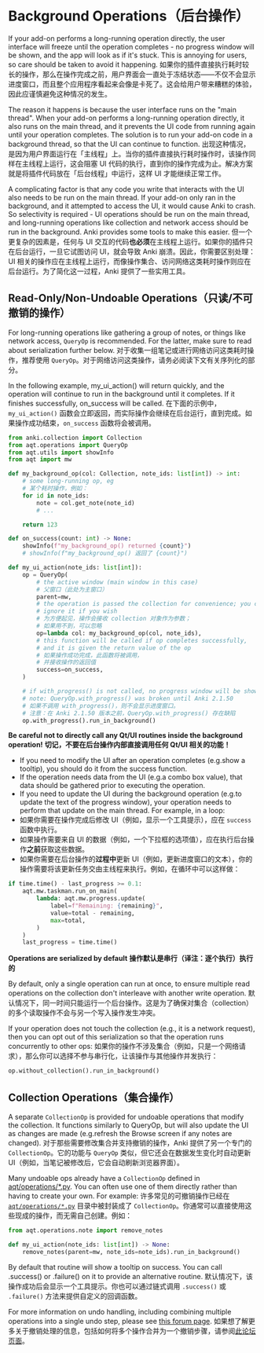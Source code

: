 # Background Operations（后台操作）

If your add-on performs a long-running operation directly, the user interface will freeze until the operation completes - no progress window will be shown, and the app will look as if it's stuck. This is annoying for users, so care should be taken to avoid it happening.
如果你的插件直接执行耗时较长的操作，那么在操作完成之前，用户界面会一直处于冻结状态——不仅不会显示进度窗口，而且整个应用程序看起来会像是卡死了。这会给用户带来糟糕的体验，因此应谨慎避免这种情况的发生。

The reason it happens is because the user interface runs on the "main thread". When your add-on performs a long-running operation directly, it also runs on the main thread, and it prevents the UI code from running again until your operation completes. The solution is to run your add-on code in a background thread, so that the UI can continue to function.
出现这种情况，是因为用户界面运行在「主线程」上。当你的插件直接执行耗时操作时，该操作同样在主线程上运行，这会阻塞 UI 代码的执行，直到你的操作完成为止。解决方案就是将插件代码放在「后台线程」中运行，这样 UI 才能继续正常工作。

A complicating factor is that any code you write that interacts with the UI also needs to be run on the main thread. If your add-on only ran in the background, and it attempted to access the UI, it would cause Anki to crash. So selectivity is required - UI operations should be run on the main thread, and long-running operations like collection and network access should be run in the background. Anki provides some tools to make this easier.
但一个更复杂的因素是，任何与 UI 交互的代码**也必须**在主线程上运行。如果你的插件只在后台运行，一旦它试图访问 UI，就会导致 Anki 崩溃。因此，你需要区别处理：UI 相关的操作应在主线程上运行，而像操作集合、访问网络这类耗时操作则应在后台运行。为了简化这一过程，Anki 提供了一些实用工具。

## Read-Only/Non-Undoable Operations（只读/不可撤销的操作）

For long-running operations like gathering a group of notes, or things like network access, `QueryOp` is recommended. For the latter, make sure to read about serialization further below.
对于收集一组笔记或进行网络访问这类耗时操作，推荐使用 `QueryOp`。对于网络访问这类操作，请务必阅读下文有关序列化的部分。

In the following example, my_ui_action() will return quickly, and the operation will continue to run in the background until it completes. If it finishes successfully, on_success will be called.
在下面的示例中，`my_ui_action()` 函数会立即返回，而实际操作会继续在后台运行，直到完成。如果操作成功结束，`on_success` 函数将会被调用。

```python
from anki.collection import Collection
from aqt.operations import QueryOp
from aqt.utils import showInfo
from aqt import mw

def my_background_op(col: Collection, note_ids: list[int]) -> int:
    # some long-running op, eg
    # 某个耗时操作，例如：
    for id in note_ids:
        note = col.get_note(note_id)
        # ...

    return 123

def on_success(count: int) -> None:
    showInfo(f"my_background_op() returned {count}")
    # showInfo(f"my_background_op() 返回了 {count}")

def my_ui_action(note_ids: list[int]):
    op = QueryOp(
        # the active window (main window in this case)
        # 父窗口（此处为主窗口）
        parent=mw,
        # the operation is passed the collection for convenience; you can
        # ignore it if you wish
        # 为方便起见，操作会接收 collection 对象作为参数；
        # 如果用不到，可以忽略
        op=lambda col: my_background_op(col, note_ids),
        # this function will be called if op completes successfully,
        # and it is given the return value of the op
        # 如果操作成功完成，此函数将被调用，
        # 并接收操作的返回值
        success=on_success,
    )

    # if with_progress() is not called, no progress window will be shown.
    # note: QueryOp.with_progress() was broken until Anki 2.1.50
    # 如果不调用 with_progress()，则不会显示进度窗口。
    # 注意：在 Anki 2.1.50 版本之前，QueryOp.with_progress() 存在缺陷
    op.with_progress().run_in_background()
```

**Be careful not to directly call any Qt/UI routines inside the background operation!**
**切记，不要在后台操作内部直接调用任何 Qt/UI 相关的功能！**

- If you need to modify the UI after an operation completes (e.g.show a tooltip),
  you should do it from the success function.
- If the operation needs data from the UI (e.g.a combo box value), that data should be gathered
  prior to executing the operation.
- If you need to update the UI during the background operation (e.g.to update the text of the progress window), your operation needs to perform that update on the main thread. For example, in a loop:
- 如果你需要在操作完成后修改 UI（例如，显示一个工具提示），应在 `success` 函数中执行。
- 如果操作需要来自 UI 的数据（例如，一个下拉框的选项值），应在执行后台操作**之前**获取这些数据。
- 如果你需要在后台操作的**过程中**更新 UI（例如，更新进度窗口的文本），你的操作需要将该更新任务交由主线程来执行。例如，在循环中可以这样做：

```python
if time.time() - last_progress >= 0.1:
    aqt.mw.taskman.run_on_main(
        lambda: aqt.mw.progress.update(
            label=f"Remaining: {remaining}",
            value=total - remaining,
            max=total,
        )
    )
    last_progress = time.time()
```

**Operations are serialized by default**
**操作默认是串行（译注：逐个执行）执行的**

By default, only a single operation can run at once, to ensure multiple read operations on the
collection don't interleave with another write operation.
默认情况下，同一时间只能运行一个后台操作。这是为了确保对集合（collection）的多个读取操作不会与另一个写入操作发生冲突。

If your operation does not touch the collection (e.g., it is a network request), then you can
opt out of this serialization so that the operation runs concurrently to other ops:
如果你的操作不涉及集合（例如，只是一个网络请求），那么你可以选择不参与串行化，让该操作与其他操作并发执行：

```python
op.without_collection().run_in_background()
```

## Collection Operations（集合操作）

A separate `CollectionOp` is provided for undoable operations that modify the collection. It functions similarly to QueryOp, but will also update the UI as changes are made (e.g.refresh the Browse screen if any notes are changed).
对于那些需要修改集合并支持撤销的操作，Anki 提供了另一个专门的 `CollectionOp`。它的功能与 `QueryOp` 类似，但它还会在数据发生变化时自动更新 UI（例如，当笔记被修改后，它会自动刷新浏览器界面）。

Many undoable ops already have a `CollectionOp` defined in [aqt/operations/\*.py](https://github.com/ankitects/anki/tree/main/qt/aqt/operations). You can often use one of them directly rather than having to create your own.
For example:
许多常见的可撤销操作已经在 [`aqt/operations/*.py`](https://github.com/ankitects/anki/tree/main/qt/aqt/operations) 目录中被封装成了 `CollectionOp`。你通常可以直接使用这些现成的操作，而无需自己创建。例如：

```python
from aqt.operations.note import remove_notes

def my_ui_action(note_ids: list[int]) -> None:
    remove_notes(parent=mw, note_ids=note_ids).run_in_background()
```

By default that routine will show a tooltip on success. You can call .success() or .failure() on it to provide an alternative routine.
默认情况下，该操作成功后会显示一个工具提示。你也可以通过链式调用 `.success()` 或 `.failure()` 方法来提供自定义的回调函数。

For more information on undo handling, including combining multiple operations
into a single undo step, please see [this forum
page](https://forums.ankiweb.net/t/add-on-porting-notes-for-anki-2-1-45/11212#undoredo-4).
如果想了解更多关于撤销处理的信息，包括如何将多个操作合并为一个撤销步骤，请参阅[此论坛页面](https://forums.ankiweb.net/t/add-on-porting-notes-for-anki-2-1-45/11212#undoredo-4)。
